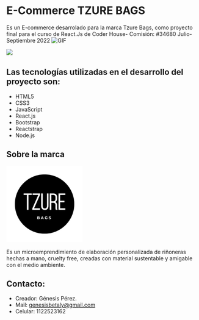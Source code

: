# E-Commerce TZURE BAGS

Es un E-commerce desarrolado para la marca Tzure Bags, como proyecto final para el curso de React.Js de Coder House- Comisión: #34680 Julio- Septiembre 2022
<img src="https://imgur.com/a/vj7VNNa.gif" alt="GIF"/> 

![](https://imgur.com/a/vj7VNNa.gif "")

## Las tecnologías utilizadas en el desarrollo del proyecto son:
* HTML5
* CSS3
* JavaScript 
* React.js
* Bootstrap 
* Reactstrap
* Node.js

## Sobre la marca
 <img  src="./public/img/favicon.ico" width="200vh" />

Es un microemprendimiento de elaboración personalizada de riñoneras hechas a mano, cruelty free, creadas con material sustentable y amigable con el medio ambiente. 

## Contacto:
* Creador: Génesis Pérez.
* Mail: genesisbetaly@gmail.com
* Celular: 1122523162



